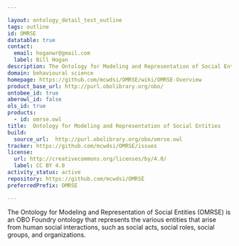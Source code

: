 ```yaml
---

layout: ontology_detail_test_outline
tags: outline
id: OMRSE
datatable: true
contact:
  email: hoganwr@gmail.com
  label: Bill Hogan
description: The Ontology for Modeling and Representation of Social Entities (OMRSE) is an OBO Foundry ontology that represents the various entities that arise from human social interactions, such as social acts, social roles, social groups, and organizations.
domain: behavioural science
homepage: https://github.com/mcwdsi/OMRSE/wiki/OMRSE-Overview
product_base_url: http://purl.obolibrary.org/obo/
ontobee_id: true
aberowl_id: false
ols_id: true
products:
  - id: omrse.owl
title:  Ontology for Modeling and Representation of Social Entities
build:
  source_url:  http://purl.obolibrary.org/obo/omrse.owl
tracker: https://github.com/mcwdsi/OMRSE/issues
license:
  url: http://creativecommons.org/licenses/by/4.0/
  label: CC BY 4.0
activity_status: active
repository: https://github.com/mcwdsi/OMRSE
preferredPrefix: OMRSE

---
```


The Ontology for Modeling and Representation of Social Entities (OMRSE) is an OBO Foundry ontology that represents the various entities that arise from human social interactions, such as social acts, social roles, social groups, and organizations.
